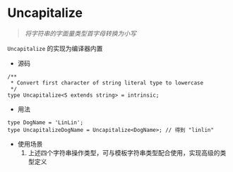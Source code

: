# Uncapitalize

> _将字符串的字面量类型首字母转换为小写_

`Uncapitalize` 的实现为编译器内置

- 源码

```tsx
/**
 * Convert first character of string literal type to lowercase
 */
type Uncapitalize<S extends string> = intrinsic;
```

- 用法

```tsx
type DogName = 'LinLin';
type UncapitalizeDogName = Uncapitalize<DogName>; // 得到 "linlin"
```

- 使用场景
  1. 上述四个字符串操作类型，可与模板字符串类型配合使用，实现高级的类型定义
